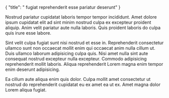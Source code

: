 {
  "title": " fugiat reprehenderit esse pariatur deserunt"
}

Nostrud pariatur cupidatat laboris tempor tempor incididunt. Amet dolore ipsum cupidatat elit ad sint minim nostrud culpa ex excepteur proident aliquip. Anim velit pariatur aute nulla laboris. Quis proident laboris do culpa quis irure esse labore.

Sint velit culpa fugiat sunt nisi nostrud et esse in. Reprehenderit consectetur ullamco sunt non occaecat mollit enim qui occaecat anim nulla cillum ut. Duis ullamco laborum adipisicing culpa quis. Nisi amet nulla sint aute consequat nostrud excepteur nulla excepteur. Commodo adipisicing reprehenderit mollit laboris. Aliqua reprehenderit Lorem magna enim tempor enim deserunt adipisicing.

Ea cillum aute aliqua enim quis dolor. Culpa mollit amet consectetur ut nostrud do reprehenderit cupidatat eu ex amet ea ut ex. Amet magna dolor Lorem aliqua fugiat.